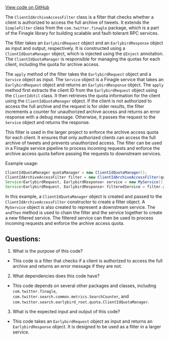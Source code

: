 [View code on GitHub](https://github.com/misbahsy/the-algorithm/src/java/com/twitter/search/earlybird_root/filters/ClientIdArchiveAccessFilter.java)

The `ClientIdArchiveAccessFilter` class is a filter that checks whether a client is authorized to access the full archive of tweets. It extends the `SimpleFilter` class from the `com.twitter.finagle` package, which is a part of the Finagle library for building scalable and fault-tolerant RPC services. 

The filter takes an `EarlybirdRequest` object and an `EarlybirdResponse` object as input and output, respectively. It is constructed using a `ClientIdQuotaManager` object, which is injected using the `@Inject` annotation. The `ClientIdQuotaManager` is responsible for managing the quotas for each client, including the quota for archive access.

The `apply` method of the filter takes the `EarlybirdRequest` object and a `Service` object as input. The `Service` object is a Finagle service that takes an `EarlybirdRequest` object and returns an `EarlybirdResponse` object. The `apply` method first extracts the client ID from the `EarlybirdRequest` object using the `ClientIdUtil` class. It then retrieves the quota information for the client using the `ClientIdQuotaManager` object. If the client is not authorized to access the full archive and the request is for older results, the filter increments a counter for unauthorized archive access and returns an error response with a debug message. Otherwise, it passes the request to the `Service` object and returns the response.

This filter is used in the larger project to enforce the archive access quota for each client. It ensures that only authorized clients can access the full archive of tweets and prevents unauthorized access. The filter can be used in a Finagle service pipeline to process incoming requests and enforce the archive access quota before passing the requests to downstream services. 

Example usage:

```java
ClientIdQuotaManager quotaManager = new ClientIdQuotaManager();
ClientIdArchiveAccessFilter filter = new ClientIdArchiveAccessFilter(quotaManager);
Service<EarlybirdRequest, EarlybirdResponse> service = new MyService();
Service<EarlybirdRequest, EarlybirdResponse> filteredService = filter.andThen(service);
```

In this example, a `ClientIdQuotaManager` object is created and passed to the `ClientIdArchiveAccessFilter` constructor to create a filter object. A `MyService` object is also created to represent a downstream service. The `andThen` method is used to chain the filter and the service together to create a new filtered service. The filtered service can then be used to process incoming requests and enforce the archive access quota.
## Questions: 
 1. What is the purpose of this code?
- This code is a filter that checks if a client is authorized to access the full archive and returns an error message if they are not.

2. What dependencies does this code have?
- This code depends on several other packages and classes, including `com.twitter.finagle`, `com.twitter.search.common.metrics.SearchCounter`, and `com.twitter.search.earlybird_root.quota.ClientIdQuotaManager`.

3. What is the expected input and output of this code?
- This code takes an `EarlybirdRequest` object as input and returns an `EarlybirdResponse` object. It is designed to be used as a filter in a larger service.
